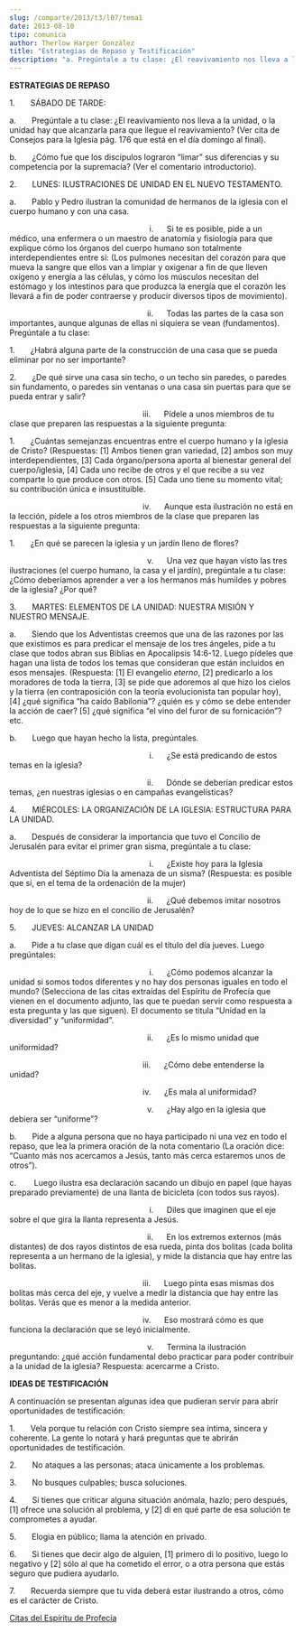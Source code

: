 ```yaml
---
slug: /comparte/2013/t3/l07/tema1
date: 2013-08-10
tipo: comunica
author: Therlow Harper González
title: "Estrategias de Repaso y Testificación"
description: "a. Pregúntale a tu clase: ¿El reavivamiento nos lleva a la unidad, o la unidad  hay que alcanzarla para que llegue el reavivamiento? (Ver cita de Consejos para  la Iglesia pág. 176 que está en el día domingo al final). b. ¿Cómo fue que los  discípulos lograron “limar” sus dife..."
---
```


**ESTRATEGIAS DE REPASO**

1.       SÁBADO DE TARDE:

a.       Pregúntale a tu clase: ¿El reavivamiento nos lleva a la unidad, o la unidad hay que alcanzarla para que llegue el reavivamiento? (Ver cita de Consejos para la Iglesia pág. 176 que está en el día domingo al final).

b.       ¿Cómo fue que los discípulos lograron “limar” sus diferencias y su competencia por la supremacía? (Ver el comentario introductorio).

2.       LUNES: ILUSTRACIONES DE UNIDAD EN EL NUEVO TESTAMENTO.

a.       Pablo y Pedro ilustran la comunidad de hermanos de la iglesia con el cuerpo humano y con una casa.

                                                               i.      Si te es posible, pide a un médico, una enfermera o un maestro de anatomía y fisiología para que explique cómo los órganos del cuerpo humano son totalmente interdependientes entre sí: (Los pulmones necesitan del corazón para que mueva la sangre que ellos van a limpiar y oxigenar a fin de que lleven oxígeno y energía a las células, y cómo los músculos necesitan del estómago y los intestinos para que produzca la energía que el corazón les llevará a fin de poder contraerse y producir diversos tipos de movimiento).

                                                              ii.      Todas las partes de la casa son importantes, aunque algunas de ellas ni siquiera se vean (fundamentos). Pregúntale a tu clase:

1.       ¿Habrá alguna parte de la construcción de una casa que se pueda eliminar por no ser importante?

2.       ¿De qué sirve una casa sin techo, o un techo sin paredes, o paredes sin fundamento, o paredes sin ventanas o una casa sin puertas para que se pueda entrar y salir?

                                                            iii.      Pídele a unos miembros de tu clase que preparen las respuestas a la siguiente pregunta:

1.       ¿Cuántas semejanzas encuentras entre el cuerpo humano y la iglesia de Cristo? (Respuestas: [1] Ambos tienen gran variedad, [2] ambos son muy interdependientes, [3] Cada órgano/persona aporta al bienestar general del cuerpo/iglesia, [4] Cada uno recibe de otros y el que recibe a su vez comparte lo que produce con otros. [5] Cada uno tiene su momento vital; su contribución única e insustituible.

                                                            iv.      Aunque esta ilustración no está en la lección, pídele a los otros miembros de la clase que preparen las respuestas a la siguiente pregunta:

1.       ¿En qué se parecen la iglesia y un jardín lleno de flores?

                                                              v.      Una vez que hayan visto las tres ilustraciones (el cuerpo humano, la casa y el jardín), pregúntale a tu clase: ¿Cómo deberíamos aprender a ver a los hermanos más humildes y pobres de la iglesia? ¿Por qué?

3.       MARTES: ELEMENTOS DE LA UNIDAD: NUESTRA MISIÓN Y NUESTRO MENSAJE.

a.       Siendo que los Adventistas creemos que una de las razones por las que existimos es para predicar el mensaje de los tres ángeles, pide a tu clase que todos abran sus Biblias en Apocalipsis 14:6-12. Luego pídeles que hagan una lista de todos los temas que consideran que están incluidos en esos mensajes. (Respuesta: [1] El evangelio _eterno_, [2] predicarlo a los moradores de toda la tierra, [3] se pide que adoremos al que hizo los cielos y la tierra (en contraposición con la teoría evolucionista tan popular hoy), [4] ¿qué significa “ha caído Babilonia”? ¿quién es y cómo se debe entender la acción de caer? [5] ¿qué significa “el vino del furor de su fornicación”? etc.

b.       Luego que hayan hecho la lista, pregúntales.

                                                               i.      ¿Se está predicando de estos temas en la iglesia?

                                                              ii.      Dónde se deberían predicar estos temas, ¿en nuestras iglesias o en campañas evangelísticas?

4.       MIÉRCOLES: LA ORGANIZACIÓN DE LA IGLESIA: ESTRUCTURA PARA LA UNIDAD.

a.       Después de considerar la importancia que tuvo el Concilio de Jerusalén para evitar el primer gran sisma, pregúntale a tu clase:

                                                               i.      ¿Existe hoy para la Iglesia Adventista del Séptimo Día la amenaza de un sisma? (Respuesta: es posible que sí, en el tema de la ordenación de la mujer)

                                                              ii.      ¿Qué debemos imitar nosotros hoy de lo que se hizo en el concilio de Jerusalén?

5.       JUEVES: ALCANZAR LA UNIDAD

a.       Pide a tu clase que digan cuál es el título del día jueves. Luego pregúntales:

                                                               i.      ¿Cómo podemos alcanzar la unidad si somos todos diferentes y no hay dos personas iguales en todo el mundo? (Selecciona de las citas extraídas del Espíritu de Profecía que vienen en el documento adjunto, las que te puedan servir como respuesta a esta pregunta y las que siguen). El documento se titula “Unidad en la diversidad” y “uniformidad”.

                                                              ii.      ¿Es lo mismo unidad que uniformidad?

                                                            iii.      ¿Cómo debe entenderse la unidad?

                                                            iv.      ¿Es mala al uniformidad?

                                                              v.      ¿Hay algo en la iglesia que debiera ser “uniforme”?

b.       Pide a alguna persona que no haya participado ni una vez en todo el repaso, que lea la primera oración de la nota comentario (La oración dice: “Cuanto más nos acercamos a Jesús, tanto más cerca estaremos unos de otros”).

c.        Luego ilustra esa declaración sacando un dibujo en papel (que hayas preparado previamente) de una llanta de bicicleta (con todos sus rayos).

                                                               i.      Diles que imaginen que el eje sobre el que gira la llanta representa a Jesús.

                                                              ii.      En los extremos externos (más distantes) de dos rayos distintos de esa rueda, pinta dos bolitas (cada bolita representa a un hermano de la iglesia), y mide la distancia que hay entre las bolitas.

                                                            iii.      Luego pinta esas mismas dos bolitas más cerca del eje, y vuelve a medir la distancia que hay entre las bolitas. Verás que es menor a la medida anterior.

                                                            iv.      Eso mostrará cómo es que funciona la declaración que se leyó inicialmente.

                                                              v.      Termina la ilustración preguntando: ¿qué acción fundamental debo practicar para poder contribuir a la unidad de la iglesia? Respuesta: acercarme a Cristo.

**IDEAS DE TESTIFICACIÓN**

A continuación se presentan algunas idea que pudieran servir para abrir oportunidades de testificación:

1.       Vela porque tu relación con Cristo siempre sea íntima, sincera y coherente. La gente lo notará y hará preguntas que te abrirán oportunidades de testificación.

2.       No ataques a las personas; ataca únicamente a los problemas.

3.       No busques culpables; busca soluciones.

4.       Si tienes que criticar alguna situación anómala, hazlo; pero después, [1] ofrece una solución al problema, y [2] di en qué parte de esa solución te comprometes a ayudar.

5.       Elogia en público; llama la atención en privado.

6.       Si tienes que decir algo de alguien, [1] primero di lo positivo, luego lo negativo y [2] sólo al que ha cometido el error, o a otra persona que estás seguro que pudiera ayudarlo.

7.       Recuerda siempre que tu vida deberá estar ilustrando a otros, cómo es el carácter de Cristo.

[Citas del Espíritu de Profecía](http://esu.um.edu.mx/ESU-2013-t3-l07-comparte-Unidad%20en%20la%20diversidad%20-%20citas%20del%20Esp.%20Prof..docx)
